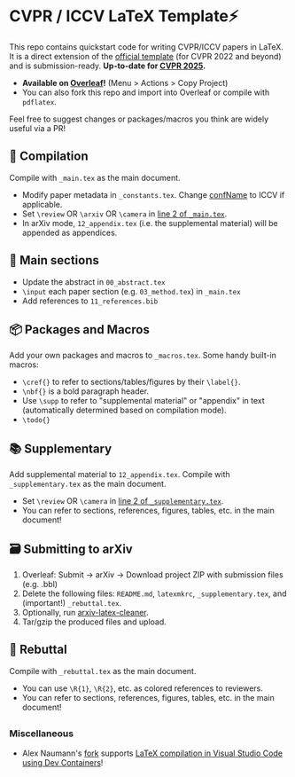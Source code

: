 # CVPR / ICCV LaTeX Template⚡

This repo contains quickstart code for writing CVPR/ICCV papers in LaTeX. It is a direct extension of the [official template](https://github.com/MCG-NKU/CVPR_Template) (for CVPR 2022 and beyond) and is submission-ready. **Up-to-date for [CVPR 2025](https://github.com/cvpr-org/author-kit/releases/tag/CVPR2025-v3.1(latex)).**

- **Available on [Overleaf](https://www.overleaf.com/read/zkbzbtcnrmvm)!** (Menu > Actions > Copy Project)
- You can also fork this repo and import into Overleaf or compile with `pdflatex`.

Feel free to suggest changes or packages/macros you think are widely useful via a PR!

## 📝 Compilation

Compile with `_main.tex` as the main document.

- Modify paper metadata in `_constants.tex`. Change [confName](https://github.com/apoorvkh/cvpr-latex-template/blob/main/_constants.tex#L2) to ICCV if applicable.
- Set `\review` OR `\arxiv` OR `\camera` in [line 2 of `_main.tex`](https://github.com/apoorvkh/cvpr-latex-template/blob/main/_main.tex#L2).
- In arXiv mode, `12_appendix.tex` (i.e. the supplemental material) will be appended as appendices.

## 🔬 Main sections

- Update the abstract in `00_abstract.tex`
- `\input` each paper section (e.g. `03_method.tex`) in `_main.tex`
- Add references to `11_references.bib`

## 📦 Packages and Macros

Add your own packages and macros to `_macros.tex`. Some handy built-in macros:

- `\cref{}` to refer to sections/tables/figures by their `\label{}`.
- `\nbf{}` is a bold paragraph header.
- Use `\supp` to refer to "supplemental material" or "appendix" in text (automatically determined based on compilation mode).
- `\todo{}`

## 📚 Supplementary

Add supplemental material to `12_appendix.tex`. Compile with `_supplementary.tex` as the main document.

- Set `\review` OR `\camera` in [line 2 of `_supplementary.tex`](https://github.com/apoorvkh/cvpr-latex-template/blob/main/_supplementary.tex#L2).
- You can refer to sections, references, figures, tables, etc. in the main document!

## 🗃️ Submitting to arXiv

1. Overleaf: Submit -> arXiv -> Download project ZIP with submission files (e.g. .bbl)
2. Delete the following files: `README.md`, `latexmkrc`, `_supplementary.tex`, and (important!) `_rebuttal.tex`.
3. Optionally, run [arxiv-latex-cleaner](https://github.com/google-research/arxiv-latex-cleaner).
4. Tar/gzip the produced files and upload.

## 👿 Rebuttal

Compile with `_rebuttal.tex` as the main document.

- You can use `\R{1}`, `\R{2}`, etc. as colored references to reviewers.
- You can refer to sections, references, figures, tables, etc. in the main document!

##
### Miscellaneous
- Alex Naumann's [fork](https://github.com/a-nau/cvpr-latex-template/tree/feature/devcontainer) supports [LaTeX compilation in Visual Studio Code using Dev Containers](https://github.com/a-nau/latex-devcontainer)!
